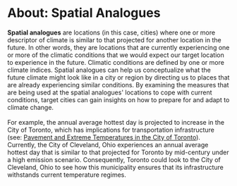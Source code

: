 # About: Spatial Analogues
__Spatial analogues__ are locations (in this case, cities) where one or more descriptor of climate is similar to that projected for another location in the future.
In other words, they are locations that are currently experiencing one or more of the climatic conditions that we would expect our target location to experience in the future.
Climatic conditions are defined by one or more climate indices. Spatial analogues can help us conceptualize what the future climate might look like in a city
or region by directing us to places that are already experiencing similar conditions. 
By examining the measures that are being used at the spatial analogues' locations to cope with current conditions, target cities can gain insights on how to prepare for and adapt to climate change.
<br>
<br>
For example, the annual average hottest day is projected to increase in the City of Toronto, which has implications for transportation infrastructure (see: [Pavement and Extreme Temperatures in the City of Toronto](https://climatedata.ca/case-study/pavement-and-extreme-temperatures-in-the-city-of-toronto/ )). Currently, the City of Cleveland, Ohio experiences an annual average hottest day that is similar to that projected for Toronto by mid-century under a high emission scenario. Consequently, Toronto could look to the City of Cleveland, Ohio to see how this municipality ensures that its infrastructure withstands current temperature regimes. 
